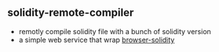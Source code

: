## solidity-remote-compiler

* remotly compile solidity file with a bunch of solidity version
* a simple web service that wrap [browser-solidity](https://chriseth.github.io/browser-solidity/)





